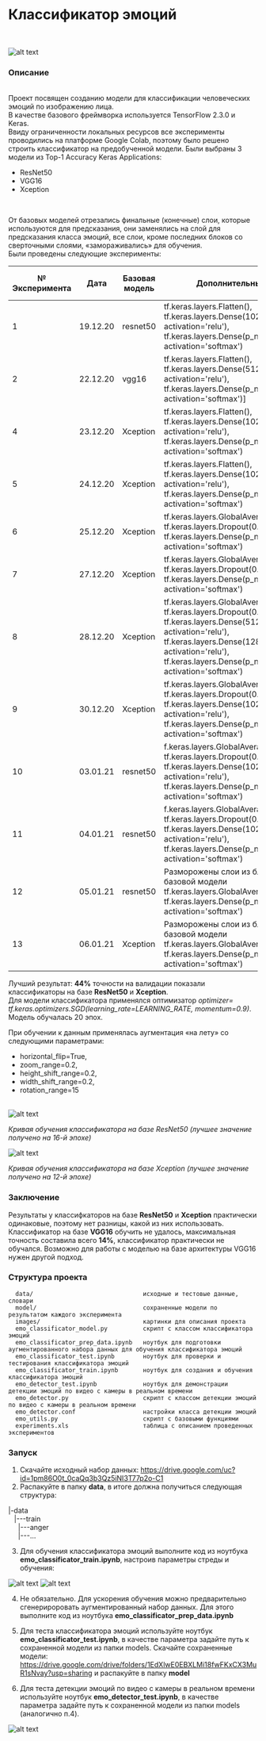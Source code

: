 # Классификатор эмоций
<br>

![alt text](images/logo.png)

### Описание
<br>
Проект посвящен созданию модели для классификации человеческих эмоций по изображению лица.<br>
В качестве базового фреймворка используется TensorFlow 2.3.0 и Keras.<br>
Ввиду ограниченности локальных ресурсов все эксперименты проводились на платформе Google Colab, поэтому было решено строить классификатор на предобученной модели. Были выбраны 3 модели из Top-1 Accuracy Keras Applications:
  
* ResNet50
* VGG16
* Xception
<br>

От базовых моделей отрезались финальные (конечные) слои, которые используются для предсказания, они заменялись на слой для предсказания класса эмоций, все слои, кроме последних блоков со сверточными слоями, «замораживались» для обучения.<br>
Были проведены следующие эксперименты:<br>


| **№ Эксперимента** | **Дата** | **Базовая модель** | **Дополнительные слои**                                                                                                                                                                                                                        | **Оптимизатор**                                            | **Loss**                    | **Аугментация** | **Количество эпох** | **Точность на валидации** |
| ------------------ | -------- | ------------------ | ---------------------------------------------------------------------------------------------------------------------------------------------------------------------------------------------------------------------------------------------- | ---------------------------------------------------------- | --------------------------- | --------------: | ------------------: | ------------------------: |
| 1                  | 19.12.20 | resnet50           | tf.keras.layers.Flatten(),<br>tf.keras.layers.Dense(1024, activation='relu'), tf.keras.layers.Dense(p\_num\_classes, activation='softmax')                                                                                                     | tf.keras.optimizers.SGD(learning\_rate=0.01, momentum=0.9) | 'categorical\_crossentropy' | нет             | 10                  | 34                        |
| 2                  | 22.12.20 | vgg16              | tf.keras.layers.Flatten(),<br>tf.keras.layers.Dense(512, activation='relu'),<br>tf.keras.layers.Dense(p\_num\_classes, activation='softmax')\]                                                                                                 | tf.keras.optimizers.SGD(learning\_rate=0.01, momentum=0.9) | 'categorical\_crossentropy' | нет             | 10                  | 14                        |
| 4                  | 23.12.20 | Xception           | tf.keras.layers.Flatten(),<br>tf.keras.layers.Dense(1024, activation='relu'), tf.keras.layers.Dense(p\_num\_classes, activation='softmax')                                                                                                     | tf.keras.optimizers.SGD(learning\_rate=0.01, momentum=0.9) | 'categorical\_crossentropy' | нет             | 10                  | 34                        |
| 5                  | 24.12.20 | Xception           | tf.keras.layers.Flatten(),<br>tf.keras.layers.Dense(1024, activation='relu'), tf.keras.layers.Dense(p\_num\_classes, activation='softmax')                                                                                                     | tf.keras.optimizers.SGD(learning\_rate=0.01, momentum=0.9) | 'categorical\_crossentropy' | да              | 10                  | 32                        |
| 6                  | 25.12.20 | Xception           | tf.keras.layers.GlobalAveragePooling2D(),<br>tf.keras.layers.Dropout(0.2),<br>tf.keras.layers.Dense(p\_num\_classes, activation='softmax')                                                                                                     | tf.keras.optimizers.Adam(learning\_rate=0.001)             | 'categorical\_crossentropy' | да              | 10                  | 31                        |
| 7                  | 27.12.20 | Xception           | tf.keras.layers.GlobalAveragePooling2D(),<br>tf.keras.layers.Dropout(0.2),<br>tf.keras.layers.Dense(p\_num\_classes, activation='softmax')                                                                                                     | tf.keras.optimizers.Adam(learning\_rate=0.001)             | 'categorical\_crossentropy' | да              | 15                  | 31                        |
| 8                  | 28.12.20 | Xception           | tf.keras.layers.GlobalAveragePooling2D(),<br>tf.keras.layers.Dropout(0.5),<br>tf.keras.layers.Dense(512, activation='relu'),<br>tf.keras.layers.Dense(128, activation='relu'),<br>tf.keras.layers.Dense(p\_num\_classes, activation='softmax') | tf.keras.optimizers.Adam(learning\_rate=0.01)              | 'categorical\_crossentropy' | да              | 17                  | 26                        |
| 9                  | 30.12.20 | Xception           | tf.keras.layers.GlobalAveragePooling2D(),<br>tf.keras.layers.Dropout(0.2),<br>tf.keras.layers.Dense(1024, activation='relu'),<br>tf.keras.layers.Dense(p\_num\_classes, activation='softmax')                                                  | tf.keras.optimizers.SGD(learning\_rate=0.01, momentum=0.9) | 'categorical\_crossentropy' | да              | 20                  | 34                        |
| 10                 | 03.01.21 | resnet50           | f.keras.layers.GlobalAveragePooling2D(),<br>tf.keras.layers.Dropout(0.2),<br>tf.keras.layers.Dense(1024, activation='relu'),<br>tf.keras.layers.Dense(p\_num\_classes, activation='softmax')                                                   | tf.keras.optimizers.SGD(learning\_rate=0.01, momentum=0.9) | 'categorical\_crossentropy' | да              | 20                  | 33                        |
| 11                 | 04.01.21 | resnet50           | f.keras.layers.GlobalAveragePooling2D(),<br>tf.keras.layers.Dropout(0.2),<br>tf.keras.layers.Dense(1024, activation='relu'),<br>tf.keras.layers.Dense(p\_num\_classes, activation='softmax')                                                   | tf.keras.optimizers.SGD(learning\_rate=0.01, momentum=0.9) | 'categorical\_crossentropy' | да              | 40                  | 34                        |
| 12                 | 05.01.21 | resnet50           | Разморожены слои из блока «conv5» базовой модели<br>tf.keras.layers.GlobalAveragePooling2D(),<br>tf.keras.layers.Dense(p\_num\_classes, activation='softmax')                                                                                  | tf.keras.optimizers.SGD(learning\_rate=0.01, momentum=0.9) | 'categorical\_crossentropy' | да              | 20                  | 44                        |
| 13                 | 06.01.21 | Xception           | Разморожены слои из блока «block14» базовой модели<br>tf.keras.layers.GlobalAveragePooling2D(),<br>tf.keras.layers.Dense(p\_num\_classes, activation='softmax')                                                                                | tf.keras.optimizers.SGD(learning\_rate=0.01, momentum=0.9) | 'categorical\_crossentropy' | да              | 20                  | 44                        |




Лучший результат: **44%** точности на валидации показали классификаторы на базе **ResNet50** и **Xception**.<br> 
Для модели классификатора применялся оптимизатор *optimizer= tf.keras.optimizers.SGD(learning_rate=LEARNING_RATE, momentum=0.9)*.<br>
Модель обучалась 20 эпох.<br>

При обучении к данным применялась аугментация «на лету» со следующими параметрами:

* horizontal_flip=True,
* zoom_range=0.2,
* height_shift_range=0.2,
* width_shift_range=0.2,
* rotation_range=15
<br><br>

![alt text](model/emo_classificator_best_210105121553_resnet50_e20_aug1_acc44.png)

*Кривая обучения классификатора на базе ResNet50 (лучшее значение получено на 16-й эпохе)*

![alt text](model/emo_classificator_best_210106100147_xception_e20_aug1_acc44.png)

*Кривая обучения классификатора на базе Xception (лучшее значение получено на 12-й эпохе)*

### Заключение

Результаты у классифкаторов на базе **ResNet50** и **Xception** практически одинаковые, поэтому нет разницы, какой из них использовать. Классификатор на базе **VGG16** обучить не удалось, максимальная точность составила всего **14%**, классификатор практически не обучался. Возможно для работы с моделью на базе архитектуры VGG16 нужен другой подход.


### Структура проекта

      data/                               исходные и тестовые данные, словари
      model/                              сохраненные модели по результатом каждого эксперимента
      images/                             картинки для описания проекта
      emo_classificator_model.py          скрипт с классом классификатора эмоций
      emo_classificator_prep_data.ipynb   ноутбук для подготовки аугментированного набора данных для обучения классификатора эмоций
      emo_classificator_test.ipynb        ноутбук для проверки и тестирования классификатора эмоций
      emo_classificator_train.ipynb       ноутбук для создания и обучения классификатора эмоций
      emo_detector_test.ipynb             ноутбук для демонстрации детекции эмоций по видео с камеры в реальном времени
      emo_detector.py                     скрипт с классом детекции эмоций по видео с камеры в реальном времени
      emo_detector.conf                   настройки класса детекции эмоций
      emo_utils.py                        скрипт с базовыми функциями
      experiments.xls                     таблица с описанием проведенных экспериментов 

### Запуск

1. Скачайте исходный набор данных: https://drive.google.com/uc?id=1pm86O0t_0caQq3b3Qz5iNI3T77p2o-C1
2. Распакуйте в папку **data**, в итоге должна получиться следующая структура:

|-data<br>
&nbsp;&nbsp;&nbsp;|---train<br>
&nbsp;&nbsp;&nbsp;&nbsp;&nbsp;|---anger<br>
&nbsp;&nbsp;&nbsp;&nbsp;&nbsp;|---...<br>

3. Для обучения классификатора эмоций выполните код из ноутбука **emo_classificator_train.ipynb**, настроив параметры стреды и обучения:

![alt text](images/google_param.png)
![alt text](images/train_params.png)

4. Не обязательно. Для ускорения обучения можно предварительно сгенерироровать аугментированный набор данных. Для этого выполните код из ноутбука **emo_classificator_prep_data.ipynb**

5. Для теста классификатора эмоций используйте ноутбук **emo_classificator_test.ipynb**,  в качестве параметра задайте путь к сохраненной модели из папки models. Скачайте сохраненные модели: https://drive.google.com/drive/folders/1EdXlwE0EBXLMi18fwFKxCX3MuR1sNvay?usp=sharing и распакуйте в папку **model**

6. Для теста детекции эмоций по видео с камеры в реальном времени используйте ноутбук **emo_detector_test.ipynb**, в качестве параметра задайте путь к сохраненной модели из папки models (аналогично п.4).

![alt text](images/emo_detector.png)

